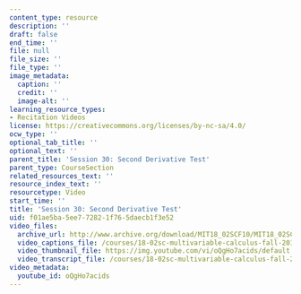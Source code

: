 ```yaml
---
content_type: resource
description: ''
draft: false
end_time: ''
file: null
file_size: ''
file_type: ''
image_metadata:
  caption: ''
  credit: ''
  image-alt: ''
learning_resource_types:
- Recitation Videos
license: https://creativecommons.org/licenses/by-nc-sa/4.0/
ocw_type: ''
optional_tab_title: ''
optional_text: ''
parent_title: 'Session 30: Second Derivative Test'
parent_type: CourseSection
related_resources_text: ''
resource_index_text: ''
resourcetype: Video
start_time: ''
title: 'Session 30: Second Derivative Test'
uid: f01ae5ba-5ee7-7282-1f76-5daecb1f3e52
video_files:
  archive_url: http://www.archive.org/download/MIT18_02SCF10/MIT18_02SCF10Rec_23_300k.mp4
  video_captions_file: /courses/18-02sc-multivariable-calculus-fall-2010/21dfeadc0569520083698b64bc86b14f_oQgHo7acids.vtt
  video_thumbnail_file: https://img.youtube.com/vi/oQgHo7acids/default.jpg
  video_transcript_file: /courses/18-02sc-multivariable-calculus-fall-2010/a8421b6bad09cd1b2892a0d3d5107140_oQgHo7acids.pdf
video_metadata:
  youtube_id: oQgHo7acids
---
```

